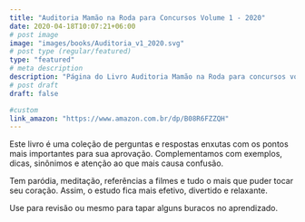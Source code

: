 ```yaml
---
title: "Auditoria Mamão na Roda para Concursos Volume 1 - 2020"
date: 2020-04-18T10:07:21+06:00
# post image
image: "images/books/Auditoria_v1_2020.svg"
# post type (regular/featured)
type: "featured"
# meta description
description: "Página do Livro Auditoria Mamão na Roda para concursos volume 1 - 2020"
# post draft
draft: false

#custom
link_amazon: "https://www.amazon.com.br/dp/B08R6FZZQH"
---
```


Este livro é uma coleção de perguntas e respostas enxutas com os pontos mais importantes para sua aprovação.
Complementamos com exemplos, dicas, sinônimos e atenção ao que mais causa confusão.

Tem paródia, meditação, referências a filmes e tudo o mais que puder tocar seu coração. Assim, o estudo fica mais efetivo, divertido e relaxante.

Use para revisão ou mesmo para tapar alguns buracos no aprendizado.
